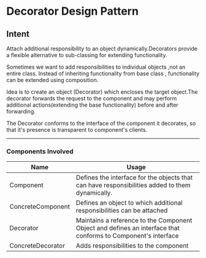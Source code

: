 # Decorator Design Pattern

## Intent

Attach additional responsibility to an object dynamically.Decorators provide a flexible alternative to sub-classing for extending functionality.

Sometimes we want to add responsibilities to individual objects ,not an entire class.	Instead of inheriting functionality from base class , functionality can be extended using composition.
	
Idea is to create an object (Decorator) which encloses the target object.The decorator	forwards the request to the component and may perform additional actions(extending the base functionality) before and after forwarding. 
	
The Decorator conforms to the interface of the component it decorates, so that it's presence is transparent to component's clients.
	
----
	
### Components Involved

| Name              	| Usage                                                                                                         	|
|-------------------	|---------------------------------------------------------------------------------------------------------------	|
| Component         	| Defines the interface for the objects that can have responsibilities added to them dynamically.               	|
| ConcreteComponent 	| Defines an object to which additional responsibilities can be attached                                        	|
| Decorator         	| Maintains a reference to the Component Object and defines an interface that conforms to Component's interface 	|
| ConcreteDecorator 	| Adds responsibilities to the component                                                                        	|